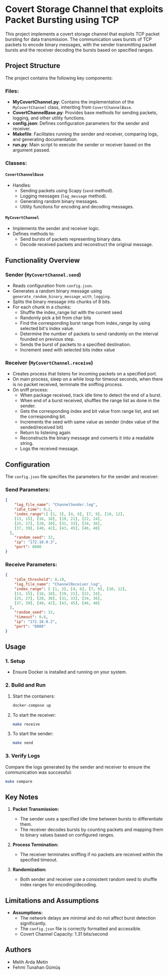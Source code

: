 # Covert Storage Channel that exploits Packet Bursting using TCP

This project implements a covert storage channel that exploits TCP packet bursting for data transmission. The communication uses bursts of TCP packets to encode binary messages, with the sender transmitting packet bursts and the receiver decoding the bursts based on specified ranges.

## Project Structure

The project contains the following key components:

### **Files**:

- **MyCovertChannel.py**: Contains the implementation of the `MyCovertChannel` class, inheriting from `CovertChannelBase`.
- **CovertChannelBase.py**: Provides base methods for sending packets, logging, and other utility functions.
- **config.json**: Defines configuration parameters for the sender and receiver.
- **Makefile**: Facilitates running the sender and receiver, comparing logs, and generating documentation.
- **run.py**: Main script to execute the sender or receiver based on the argument passed.

### **Classes**:

#### `CovertChannelBase`
- Handles:
  - Sending packets using Scapy (`send` method).
  - Logging messages (`log_message` method).
  - Generating random binary messages.
  - Utility functions for encoding and decoding messages.

#### `MyCovertChannel`
- Implements the sender and receiver logic.
- Defines methods to:
  - Send bursts of packets representing binary data.
  - Decode received packets and reconstruct the original message.

## Functionality Overview

### **Sender (`MyCovertChannel.send`)**

- Reads configuration from `config.json`.
- Generates a random binary message using `generate_random_binary_message_with_logging`.
- Splits the binary message into chunks of 8 bits.
- For each chunk in a chunks:
    - Shuffle the index_range list with the current seed
    - Randomly pick a bit from char bits
    - Find the corresponding burst range from index_range by using selected bit's index value.
    - Determine the number of packets to send randomly on the interval founded on previous step.
    - Sends the burst of packets to a specified destination.
    - Increment seed with selected bits index value

### **Receiver (`MyCovertChannel.receive`)**

- Creates process that listens for incoming packets on a specified port.
- On main process, sleep on a while loop for timeout seconds, when there is no packet received, terminate the sniffing process.
- On sniff process:
    - When package received, track idle time to detect the end of a burst.
    - When end of a burst received, shuffles the range list as done in the sender.
    - Gets the corresponding index and bit value from range list, and set the corresponding bit.
    - Increments the seed with same value as sender (index value of the sended/received bit)
    - Return to listening again
    - Reconstructs the binary message and converts it into a readable string.
    - Logs the received message.

## Configuration

The `config.json` file specifies the parameters for the sender and receiver:

### **Send Parameters**:
```json
{
    "log_file_name": "ChannelSender.log",
    "idle_time": 0.2,
    "index_range":[ [1, 3], [4, 6], [7, 9], [10, 12],
    [13, 15], [16, 18], [19, 21], [22, 24],
    [25, 27], [28, 30], [31, 33], [34, 36],
    [37, 39], [40, 42], [43, 45], [46, 48]
  ],
    "random_seed": 32,
    "ip": "172.18.0.3",
    "port": 8000
}
```

### **Receive Parameters**:
```json
{
    "idle_threshold": 0.19,
    "log_file_name": "ChannelReceiver.log",
    "index_range": [ [1, 3], [4, 6], [7, 9], [10, 12],
    [13, 15], [16, 18], [19, 21], [22, 24],
    [25, 27], [28, 30], [31, 33], [34, 36],
    [37, 39], [40, 42], [43, 45], [46, 48]
  ],
    "random_seed": 32,
    "timeout": 0.6,
    "ip": "172.18.0.2",
    "port": "8000"
}
```

## Usage

### **1. Setup**
- Ensure Docker is installed and running on your system.

### **2. Build and Run**

1. Start the containers:
   ```bash
   docker-compose up
   ```
2. To start the receiver:
   ```bash
   make receive
   ```
3. To start the sender:
   ```bash
   make send
   ```

### **3. Verify Logs**
Compare the logs generated by the sender and receiver to ensure the communication was successful:
```bash
make compare
```

## Key Notes

1. **Packet Transmission:**
   - The sender uses a specified idle time between bursts to differentiate them.
   - The receiver decodes bursts by counting packets and mapping them to binary values based on configured ranges.

2. **Process Termination:**
   - The receiver terminates sniffing if no packets are received within the specified timeout.

3. **Randomization:**
   - Both sender and receiver use a consistent random seed to shuffle index ranges for encoding/decoding.

## Limitations and Assumptions

- **Assumptions:**
  - The network delays are minimal and do not affect burst detection significantly.
  - The `config.json` file is correctly formatted and accessible.
  - Covert Channel Capacity: 1.31 bits/second


## Authors
- Melih Arda Metin
- Fehmi Tunahan Gümüş
